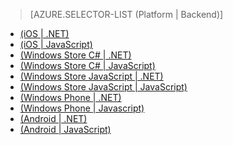 ﻿> [AZURE.SELECTOR-LIST (Platform | Backend)]
- [(iOS | .NET)](/fr-FR/documentation/articles/mobile-services-dotnet-backend-ios-push-notifications-app-users/)
- [(iOS | JavaScript)](/fr-FR/documentation/articles/mobile-services-javascript-backend-ios-push-notifications-app-users/)
- [(Windows Store C# | .NET)](/fr-FR/documentation/articles/mobile-services-dotnet-backend-windows-store-dotnet-push-notifications-app-users/)
- [(Windows Store C# | JavaScript)](/fr-FR/documentation/articles/mobile-services-javascript-backend-windows-store-dotnet-push-notifications-app-users/)
- [(Windows Store JavaScript | .NET)](/fr-FR/documentation/articles/mobile-services-dotnet-backend-windows-store-javascript-push-notifications-app-users/)
- [(Windows Store JavaScript | JavaScript)](/fr-FR/documentation/articles/mobile-services-javascript-backend-windows-store-javascript-push-notifications-app-users/)
- [(Windows Phone | .NET)](/fr-FR/documentation/articles/mobile-services-dotnet-backend-windows-phone-push-notifications-app-users/)
- [(Windows Phone | Javascript)](/fr-FR/documentation/articles/mobile-services-javascript-backend-windows-phone-push-notifications-app-users/)
- [(Android | .NET)](/fr-FR/documentation/articles/mobile-services-dotnet-backend-android-push-notifications-app-users/)
- [(Android | JavaScript)](/fr-FR/documentation/articles/mobile-services-javascript-backend-android-push-notifications-app-users/)
<!--HONumber=42-->
